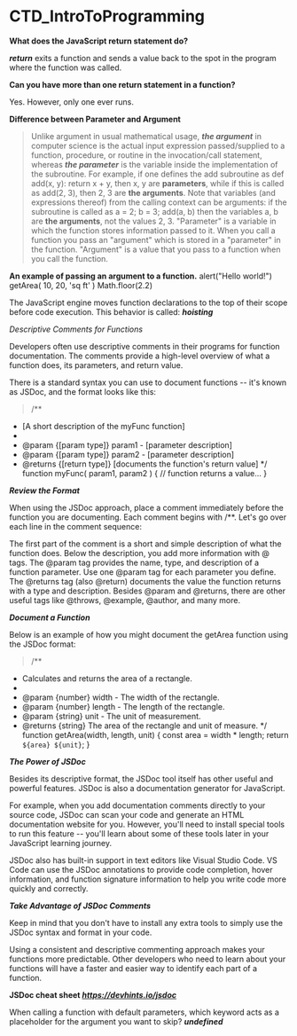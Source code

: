 # CTD_IntroToProgramming
**What does the JavaScript return statement do?**

***return*** exits a function and sends a value back to the spot in the program where the function was called.

**Can you have more than one return statement in a function?**

Yes. However, only one ever runs.

**Difference between Parameter and Argument**

> Unlike argument in usual mathematical usage, ***the argument*** in computer science is the actual input expression passed/supplied to a function, procedure, or routine in the invocation/call statement, whereas ***the parameter*** is the variable inside the implementation of the subroutine. For example, if one defines the add subroutine as def add(x, y): return x + y, then x, y are **parameters**, while if this is called as add(2, 3), then 2, 3 are **the arguments**. Note that variables (and expressions thereof) from the calling context can be arguments: if the subroutine is called as a = 2; b = 3; add(a, b) then the variables a, b are **the arguments**, not the values 2, 3.
"Parameter" is a variable in which the function stores information passed to it.
When you call a function you pass an "argument" which is stored in a "parameter" in the function.
"Argument" is a value that you pass to a function when you call the function.

**An example of passing an argument to a function.**
alert("Hello world!")
getArea( 10, 20, 'sq ft' )
Math.floor(2.2)

The JavaScript engine moves function declarations to the top of their scope before code execution. This behavior is called: ***hoisting***

*Descriptive Comments for Functions*

Developers often use descriptive comments in their programs for function documentation. The comments provide a high-level overview of what a function does, its parameters, and return value.

There is a standard syntax you can use to document functions -- it's known as JSDoc, and the format looks like this:

> /**
 * [A short description of the myFunc function]
 *
 * @param {[param type]} param1 - [parameter description]
 * @param {[param type]} param2 - [parameter description]
 * @returns {[return type]} [documents the function's return value]
 */
function myFunc( param1, param2 ) {
  // function returns a value...
}

***Review the Format***

When using the JSDoc approach, place a comment immediately before the function you are documenting. Each comment begins with /**. Let's go over each line in the comment sequence:

The first part of the comment is a short and simple description of what the function does. Below the description, you add more information with @ tags.
The @param tag provides the name, type, and description of a function parameter. Use one @param tag for each parameter you define.
The @returns tag (also @return) documents the value the function returns with a type and description.
Besides @param and @returns, there are other useful tags like @throws, @example, @author, and many more.

***Document a Function***

Below is an example of how you might document the getArea function using the JSDoc format:

> /**
 * Calculates and returns the area of a rectangle.
 *
 * @param {number} width - The width of the rectangle.
 * @param {number} length - The length of the rectangle.
 * @param {string} unit - The unit of measurement.
 * @returns {string} The area of the rectangle and unit of measure.
 */
function getArea(width, length, unit) {
  const area = width * length;
  return `${area} ${unit}`;
}

***The Power of JSDoc***

Besides its descriptive format, the JSDoc tool itself has other useful and powerful features. JSDoc is also a documentation generator for JavaScript.

For example, when you add documentation comments directly to your source code, JSDoc can scan your code and generate an HTML documentation website for you. However, you'll need to install special tools to run this feature -- you'll learn about some of these tools later in your JavaScript learning journey.

JSDoc also has built-in support in text editors like Visual Studio Code. VS Code can use the JSDoc annotations to provide code completion, hover information, and function signature information to help you write code more quickly and correctly.

***Take Advantage of JSDoc Comments***

Keep in mind that you don't have to install any extra tools to simply use the JSDoc syntax and format in your code.

Using a consistent and descriptive commenting approach makes your functions more predictable. Other developers who need to learn about your functions will have a faster and easier way to identify each part of a function.

**JSDoc cheat sheet _https://devhints.io/jsdoc_**

When calling a function with default parameters, which keyword acts as a placeholder for the argument you want to skip?
***undefined***

